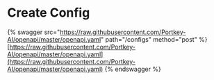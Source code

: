 # Create Config

{% swagger src="https://raw.githubusercontent.com/Portkey-AI/openapi/master/openapi.yaml" path="/configs" method="post" %}
[https://raw.githubusercontent.com/Portkey-AI/openapi/master/openapi.yaml](https://raw.githubusercontent.com/Portkey-AI/openapi/master/openapi.yaml)
{% endswagger %}
